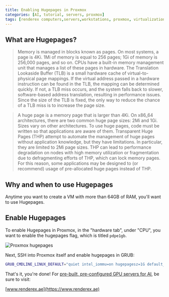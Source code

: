 ```yaml
---
title: Enabling Hugepages in Proxmox
categories: [AI, tutorial, servers, proxmox]
tags: [renderex computers,servers,workstations, proxmox, virtualization, ai, tutorial, ai tutorial, linux] #TAG names should be lowercase
---
```


## What are Hugepages?

>Memory is managed in blocks known as pages. On most systems, a page is 4Ki. 1Mi of memory is equal to 256 pages; 1Gi of memory is 256,000 pages, and so on. CPUs have a built-in memory management unit that manages a list of these pages in hardware. The Translation Lookaside Buffer (TLB) is a small hardware cache of virtual-to-physical page mappings. If the virtual address passed in a hardware instruction can be found in the TLB, the mapping can be determined quickly. If not, a TLB miss occurs, and the system falls back to slower, software-based address translation, resulting in performance issues. Since the size of the TLB is fixed, the only way to reduce the chance of a TLB miss is to increase the page size.

>A huge page is a memory page that is larger than 4Ki. On x86_64 architectures, there are two common huge page sizes: 2Mi and 1Gi. Sizes vary on other architectures. To use huge pages, code must be written so that applications are aware of them. Transparent Huge Pages (THP) attempt to automate the management of huge pages without application knowledge, but they have limitations. In particular, they are limited to 2Mi page sizes. THP can lead to performance degradation on nodes with high memory utilization or fragmentation due to defragmenting efforts of THP, which can lock memory pages. For this reason, some applications may be designed to (or recommend) usage of pre-allocated huge pages instead of THP.

## Why and when to use Hugepages

Anytime you want to create a VM with more than 64GB of RAM, you'll want to use Hugepages.


## Enable Hugepages

To enable Hugepages in Proxmox, in the "hardware tab", under "CPU", you want to enable the hugepages flag, which is titled `pdpe1gb`.

![Proxmox hugepages](https://www.renderex.ae/docs/hugepages/1.png)

Next, SSH into Proxmox itself and enable hugepages in GRUB:

```bash
GRUB_CMDLINE_LINUX_DEFAULT="quiet intel_iommu=on hugepagesz=1G default_hugepagesz=2M"
```

That's it, you're done! For [pre-built, pre-configured GPU servers for AI](https://renderex.ae/servers/ml-server), be sure to visit:

[www.renderex.ae](https://www.renderex.ae)
